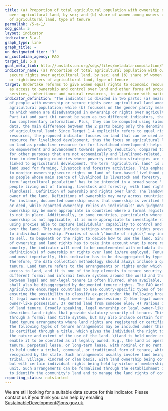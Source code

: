 ```yaml
---
title: (a) Proportion of total agricultural population with ownership or secure rights
  over agricultural land, by sex; and (b) share of women among owners or rightsbearers
  of agricultural land, type of tenure
permalink: /5-a-1/
sdg_goal: 5
layout: indicator
indicator: 5.a.1
graph_type: line
graph_title: ~
un_designated_tier: '3'
un_custodian_agency: FAO
target_id: 5.a
goal_meta_link: http://unstats.un.org/sdgs/files/metadata-compilation/Metadata-Goal-5.pdf
indicator_name: (a) Proportion of total agricultural population with ownership or
  secure rights over agricultural land, by sex; and (b) share of women among owners
  or rightsbearers of agricultural land, type of tenure
target: Undertake reforms to give women equal rights to economic resources, as well
  as access to ownership and control over land and other forms of property, financial
  services, inheritance and natural resources, in accordance with national laws.
indicator_definition: "The indicator is divided in two parts: (a) measures the incidence
  of people with ownership or secure rights over agricultural land among the total
  agricultural population; while (b) focusses on the gender parity measuring the extent
  to which women are disadvantaged in ownership or rights over agricultural land.
  Part (a) and part (b) cannot be seen as two different indicators, they rather provide
  two complementary information. Plus, they can be computed using (almost) the same
  data, the main difference between the 2 parts being only the denominator.  Definition
  of agricultural land: Since Target 1.4 explicitly refers to equal rights on economic
  resources, the proposed indicator focuses on land that can be used as a productive
  resource for livelihood development, thus the focus on agricultural land. The focus
  on land as productive resource (or for livelihood development) helps deriving indication
  on empowerment and advancement towards poverty reduction, compared to lands used
  for other purposes that are not economically and livelihood-related. This is particularly
  true in developing countries where poverty reduction strategies are necessarily
  linked to agricultural development. The term 'agricultural land' is used to indicate
  land used for farming, livestock and forestry activities. This emphasizes the importance
  to monitor ownership/secure rights on land of farm-based livelihood people as well
  as people whose main source of livelihood is livestock and forestry. Similarly the
  term 'agricultural population' has to be intended in a broad sense ' i.e. including
  people living out of farming, livestock and forestry, with land rights or without
  (landless). Definition of ownership and rights over land: The landowner is the legal
  owner of the land. Definitions of ownership may vary across countries and surveys.
  For instance, documented ownership means that ownership is verified through title
  or deed, while reported ownership relies on individuals' own judgment. Reported
  ownership may be more appropriate in countries where a formal registration system
  is not in place. Additionally, in some countries, particularly where land private
  ownership is not applicable, it is more appropriate to investigate rights over land
  using proxies able to capture individuals' capability to control and take decisions
  over the land. This may include settings where customary rights prevail as opposed
  to individual ownership. Proxies of such \"bundle of rights\" may include the right
  to sell, to bequeath or the right to decide how to use the land. Since the definition
  of ownership and land rights has to take into account what is more relevant in the
  country, the indicator will need to be complemented with metadata that specify what
  definition(s) of ownership or rights over land is/are employed. Tenure Type Finally
  and most importantly, this indicator has to be disaggregated by type of tenure.
  Therefore, the data collection methodology should always include a question on land
  tenure. Land tenure refers to the arrangements or rights under which people have
  access to land, and it is one of the key elements to tenure security.5 There are
  different formal and informal tenure systems around the world and the distinction
  between legal and non-legal tenure is often blurred. When available, the indicator
  shall also be disaggregated by documented tenure rights. The FAO World Census of
  Agriculture encourages countries to use country-specific types of tenure whilst
  ensuring the possibility to classify ex-post under the following broad categories:
  1) legal ownership or legal owner-like possession; 2) Non-legal ownership or non-legal
  owner-like possession; 3) Rented land from someone else; 4) Various other types
  of land tenure. Broadly speaking, legal ownership or legal owner-like possession
  describes land rights that provide statutory security of tenure. This may be done
  through a formal land title system, but may also include certain forms of customary
  land tenure arrangements where land rights are registered or certified in some way.
  The following types of tenure arrangements may be included under this heading: \tOwnership
  is certified through a title, which gives the individual the right to determine
  the nature and extent of the use of the land. \tLand is held under conditions that
  enable it to be operated as if legally owned. E.g., the land is operated under hereditary
  tenure, perpetual lease, or long-term lease, with nominal or no rent. \tThe land
  is held under a tribal, communal, or traditional form of tenure, which is legally
  recognized by the state. Such arrangements usually involve land being held on a
  tribal, village, kindred or clan basis, with land ownership being communal in character
  but with certain individual rights being held by virtue of membership in the social
  unit. Such arrangements can be formalized through the establishment of legal procedures
  to identify the community's land and to manage the land rights of community members."
reporting_status: notstarted
---
```


We are still looking for a suitable data source for this indicator. Please contact us if you think you can help by emailing <a href="mailto:SustainableDevelopment@ons.gov.uk">SustainableDevelopment@ons.gov.uk</a>.



